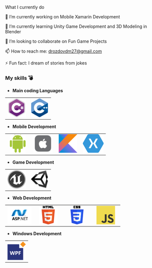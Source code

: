  What I currently do
 
🔭 I’m currently working on Mobile Xamarin Development

🌱 I’m currently learning Unity Game Development and 3D Modeling in Blender

👯 I’m looking to collaborate on Fun Game Projects

📫 How to reach me: drozdovdm27@gmail.com

⚡ Fun fact: I dream of stories from jokes

### My skills 💣
- **Main coding Languages**

<table>
<tbody>
 
<tr>
 <td align="center" width="50%">
  <img style="background-color:#424242;" height=60px src="https://github.com/Dalvent/Dalvent/blob/main/Logos/csharp.png?raw=true"> 
 </td>

 <td align="center" width="50%">
  <img height=60px src="https://github.com/Dalvent/Dalvent/blob/main/Logos/cpp.png?raw=true"> 
 </td>
</tr>
 
</tbody>
</table>

- **Mobile Development**
<table>
<tbody>
 
<tr>
 <td align="center" width="25%">
  <img height=60px src="https://github.com/Dalvent/Dalvent/blob/main/Logos/android.png?raw=true"> 
 </td>

 <td align="center" width="25%">
  <img height=60px src="https://github.com/Dalvent/Dalvent/blob/main/Logos/ios.png?raw=true"> 
 </td>
 
 <td align="center" width="25%">
  <img height=60px src="https://github.com/Dalvent/Dalvent/blob/main/Logos/kotlin.png?raw=true"> 
 </td>
 
 <td align="center" width="25%">
  <img height=60px src="https://github.com/Dalvent/Dalvent/blob/main/Logos/xamarin.png?raw=true"> 
 </td>
 
</tr>
 
</tbody>
</table>

- **Game Development**

<table>
<tbody>
 
<tr>
 <td align="center" width="50%">
  <img height=60px src="https://github.com/Dalvent/Dalvent/blob/main/Logos/ue4.png?raw=true"> 
 </td>

 <td align="center" width="50%">
  <img height=60px src="https://github.com/Dalvent/Dalvent/blob/main/Logos/unity.png?raw=true"> 
 </td>
 
</tr>
</tbody>
</table>


- **Web Development**

<table>
<tbody>

<tr>
 
 <td align="center" width="25%">
  <img height=60px src="https://github.com/Dalvent/Dalvent/blob/main/Logos/aspnet.png?raw=true"> 
 </td>

 <td align="center" width="25%">
  <img height=60px src="https://github.com/Dalvent/Dalvent/blob/main/Logos/html5.png?raw=true"> 
 </td>
 
 <td align="center" width="25%">
  <img height=60px src="https://github.com/Dalvent/Dalvent/blob/main/Logos/css3.png?raw=true"> 
 </td>
 
 <td align="center" width="25%">
  <img height=60px src="https://github.com/Dalvent/Dalvent/blob/main/Logos/js.png?raw=true"> 
 </td>
 
</tr>
 </tbody>
</table>

 - **Windows Development**

<table>
<tbody>

<tr>
 
 <td align="center" width="100%">
  <img height=60px src="https://github.com/Dalvent/Dalvent/blob/main/Logos/wpf.png?raw=true"> 
 </td>
 
</tr>
 
 
</tbody>
</table>
